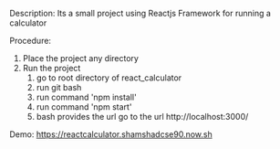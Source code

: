 Description: Its a small project using Reactjs Framework for running a calculator

Procedure:
1. Place the project any directory
2. Run the project
     1. go to root directory of react_calculator
     2. run git bash
     3. run command 'npm install'
     4. run command 'npm start'
     5. bash provides the url go to the url http://localhost:3000/
     
Demo: https://reactcalculator.shamshadcse90.now.sh
